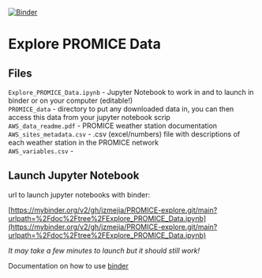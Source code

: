 [![Binder](https://mybinder.org/badge_logo.svg)](https://mybinder.org/v2/gh/jzmejia/PROMICE-explore.git/main?urlpath=%2Fdoc%2Ftree%2FExplore_PROMICE_Data.ipynb)

# Explore PROMICE Data

## Files
`Explore_PROMICE_Data.ipynb` - Jupyter Notebook to work in and to launch in binder or on your computer (editable!)  
`PROMICE_data` - directory to put any downloaded data in, you can then access this data from your jupyter notebook scrip  
`AWS_data_readme.pdf` - PROMICE weather station documentation  
`AWS_sites_metadata.csv` - .csv (excel/numbers) file with descriptions of each weather station in the PROMICE network  
`AWS_variables.csv` - 

## Launch Jupyter Notebook
url to launch jupyter notebooks with binder:

[https://mybinder.org/v2/gh/jzmejia/PROMICE-explore.git/main?urlpath=%2Fdoc%2Ftree%2FExplore_PROMICE_Data.ipynb](https://mybinder.org/v2/gh/jzmejia/PROMICE-explore.git/main?urlpath=%2Fdoc%2Ftree%2FExplore_PROMICE_Data.ipynb)

*It may take a few minutes to launch but it should still work!*

Documentation on how to use [binder](https://the-turing-way.netlify.app/communication/binder/zero-to-binder.html)

